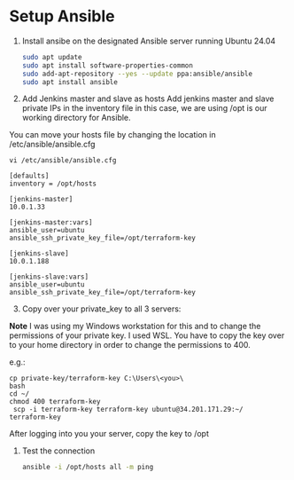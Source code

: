 
# Setup Ansible
1. Install ansibe on the designated Ansible server running Ubuntu 24.04 
   ```sh 
   sudo apt update
   sudo apt install software-properties-common
   sudo add-apt-repository --yes --update ppa:ansible/ansible
   sudo apt install ansible
   ```

2. Add Jenkins master and slave as hosts
Add jenkins master and slave private IPs in the inventory file
in this case, we are using /opt is our working directory for Ansible.

You can move your hosts file by changing the location in /etc/ansible/ansible.cfg

```
vi /etc/ansible/ansible.cfg

[defaults]
inventory = /opt/hosts
```

   ```
[jenkins-master]
10.0.1.33

[jenkins-master:vars]
ansible_user=ubuntu
ansible_ssh_private_key_file=/opt/terraform-key

[jenkins-slave]
10.0.1.188

[jenkins-slave:vars]
ansible_user=ubuntu
ansible_ssh_private_key_file=/opt/terraform-key
   ```
3. Copy over your private_key to all 3 servers:

 **Note** I was using my Windows workstation for this and to change the permissions of your private key. I used WSL. You have to copy the key over to your home directory in order to change the permissions to 400.

 e.g.: 

 ```
 cp private-key/terraform-key C:\Users\<you>\
 bash
 cd ~/
 chmod 400 terraform-key
  scp -i terraform-key terraform-key ubuntu@34.201.171.29:~/
terraform-key
```

After logging into you your server, copy the key to /opt

1. Test the connection  
   ```sh
   ansible -i /opt/hosts all -m ping 
   ```
